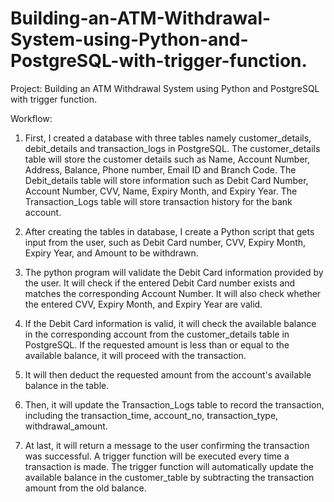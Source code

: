 # Building-an-ATM-Withdrawal-System-using-Python-and-PostgreSQL-with-trigger-function.

Project: Building an ATM Withdrawal System using Python and PostgreSQL with trigger function.

Workflow:

1.    First, I created a database with three tables namely customer_details, debit_details and transaction_logs in PostgreSQL. The customer_details table will store the customer details  such as Name, Account Number,  Address,  Balance, Phone number, Email ID and Branch Code. The Debit_details table will store information such as Debit Card Number, Account Number, CVV, Name, Expiry Month, and Expiry Year. The Transaction_Logs table will store transaction history for the bank account.

2.    After creating the tables in database, I create a Python script that gets input from the user, such as Debit Card number, CVV, Expiry Month, Expiry Year, and Amount to be withdrawn.

3.    The python program will validate the Debit Card information provided by the user. It will check if the entered Debit Card number exists and matches the corresponding Account Number. It will also check whether the entered CVV, Expiry Month, and Expiry Year are valid.

4.    If the Debit Card information is valid, it will check the available balance in the corresponding account from the customer_details table in PostgreSQL. If the requested amount is less than or equal to the available balance, it will proceed with the transaction.

5.    It will then deduct the requested amount from the account's available balance in the table.

6.    Then, it will update the Transaction_Logs table to record the transaction, including the transaction_time, account_no, transaction_type, withdrawal_amount.

7.    At last, it will return a message to the user confirming the transaction was successful. A trigger function will be executed every time a transaction is made. The trigger function will automatically update the available balance in the customer_table by subtracting the transaction amount from the old balance.
